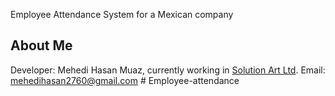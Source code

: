 Employee Attendance System for a Mexican company


## About Me

Developer: Mehedi Hasan Muaz, currently working in [Solution Art Ltd](https://solutionart.net/). 
Email: mehedihasan2760@gmail.com
#   E m p l o y e e - a t t e n d a n c e  
 